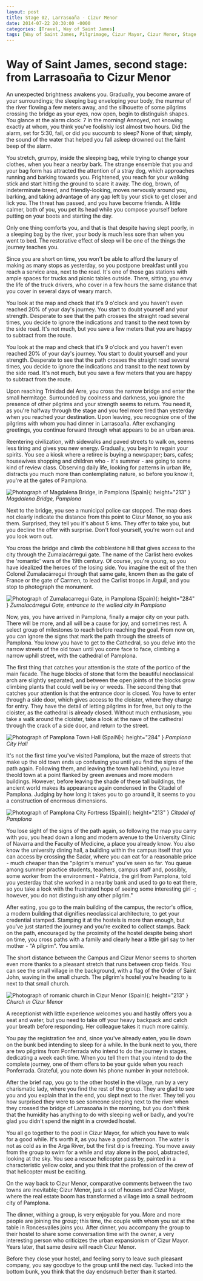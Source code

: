 ```yaml
---
layout: post
title: Stage 02, Larrasoaña - Cizur Menor
date: 2014-07-22 20:30:00 -0000
categories: [Travel, Way of Saint James]
tags: [Way of Saint James, Pilgrimage, Cizur Mayor, Cizur Menor, Stage 02, Larrasoaña, Navarre, Pamplona, Trinidad de Arre, University of Navarra, Zabaldica]
---
```

# Way of Saint James, second stage: from Larrasoaña to Cizur Menor

An unexpected brightness awakens you. Gradually, you become aware of your surroundings; the sleeping bag enveloping your body, the murmur of the river flowing a few meters away, and the silhouette of some pilgrims crossing the bridge as your eyes, now open, begin to distinguish shapes. You glance at the alarm clock: 7 in the morning! Annoyed, not knowing exactly at whom, you think you've foolishly lost almost two hours. Did the alarm, set for 5:30, fail, or did you succumb to sleep? None of that; simply, the sound of the water that helped you fall asleep drowned out the faint beep of the alarm.

You stretch, grumpy, inside the sleeping bag, while trying to change your clothes, when you hear a nearby bark. The strange ensemble that you and your bag form has attracted the attention of a stray dog, which approaches running and barking towards you. Frightened, you reach for your walking stick and start hitting the ground to scare it away. The dog, brown, of indeterminate breed, and friendly-looking, moves nervously around you, barking, and taking advantage of any gap left by your stick to get closer and lick you. The threat has passed, and you have become friends. A little calmer, both of you, you pet its head while you compose yourself before putting on your boots and starting the day.

Only one thing comforts you, and that is that despite having slept poorly, in a sleeping bag by the river, your body is much less sore than when you went to bed. The restorative effect of sleep will be one of the things the journey teaches you.

Since you are short on time, you won't be able to afford the luxury of making as many stops as yesterday, so you postpone breakfast until you reach a service area, next to the road. It's one of those gas stations with ample spaces for trucks and picnic tables outside. There, sitting, you envy the life of the truck drivers, who cover in a few hours the same distance that you cover in several days of weary march.

You look at the map and check that it's 9 o'clock and you haven't even reached 20% of your day's journey. You start to doubt yourself and your strength. Desperate to see that the path crosses the straight road several times, you decide to ignore the indications and transit to the next town by the side road. It's not much, but you save a few meters that you are happy to subtract from the route.

You look at the map and check that it's 9 o'clock and you haven't even reached 20% of your day's journey. You start to doubt yourself and your strength. Desperate to see that the path crosses the straight road several times, you decide to ignore the indications and transit to the next town by the side road. It's not much, but you save a few meters that you are happy to subtract from the route.

Upon reaching Trinidad del Arre, you cross the narrow bridge and enter the small hermitage. Surrounded by coolness and darkness, you ignore the presence of other pilgrims and your strength seems to return. You need it, as you're halfway through the stage and you feel more tired than yesterday when you reached your destination. Upon leaving, you recognize one of the pilgrims with whom you had dinner in Larrasoaña. After exchanging greetings, you continue forward through what appears to be an urban area.

Reentering civilization, with sidewalks and paved streets to walk on, seems less tiring and gives you new energy. Gradually, you begin to regain your spirits. You see a kiosk where a retiree is buying a newspaper; bars, cafes; housewives shopping and children who - it's summer - are going to some kind of review class. Observing daily life, looking for patterns in urban life, distracts you much more than contemplating nature, so before you know it, you're at the gates of Pamplona.

![Photograph of Magdalena Bridge, in Pamplona (Spain)](https://1.bp.blogspot.com/-R7LTmrEil0Q/VII_zBEKusI/AAAAAAAABow/z9r38m_aAUY/s1600/02001.jpg){: height="213" }
_Magdalena Bridge, Pamplona_

Next to the bridge, you see a municipal police car stopped. The map does not clearly indicate the distance from this point to Cizur Menor, so you ask them. Surprised, they tell you it's about 5 kms. They offer to take you, but you decline the offer with surprise. Don't fool yourself, you're worn out and you look worn out.

You cross the bridge and climb the cobblestone hill that gives access to the city through the Zumalacárregui gate. The name of the Carlist hero evokes the 'romantic' wars of the 19th century. Of course, you're young, so you have idealized the heroes of the losing side. You imagine the exit of the then Colonel Zumalacárregui through that same gate, known then as the gate of France or the gate of Carmen, to lead the Carlist troops in Arguil, and you stop to photograph the monument.

![Photograph of Zumalacarregui Gate, in Pamplona (Spain)](https://2.bp.blogspot.com/-btJC2chPumc/VII_26AmFQI/AAAAAAAABaE/AlJ5J8Kof3A/s1600/02002.jpg){: height="284" }
_Zumalacárregui Gate, entrance to the walled city in Pamplona_

Now, yes, you have arrived in Pamplona, finally a major city on your path. There will be more, and all will be a cause for joy, and sometimes rest. A select group of milestones to reach before reaching the goal. From now on, you can ignore the signs that mark the path through the streets of Pamplona. You know you have to get to the Cathedral, so you delve into the narrow streets of the old town until you come face to face, climbing a narrow uphill street, with the cathedral of Pamplona.

The first thing that catches your attention is the state of the portico of the main facade. The huge blocks of stone that form the beautiful neoclassical arch are slightly separated, and between the open joints of the blocks grow climbing plants that could well be ivy or weeds. The second thing that catches your attention is that the entrance door is closed. You have to enter through a side door, which gives access to the cloister, where they charge for entry. They have the detail of letting pilgrims in for free, but only to the cloister, as the cathedral is already closed. Without much enthusiasm, you take a walk around the cloister, take a look at the nave of the cathedral through the crack of a side door, and return to the street.

![Photograph of Pamplona Town Hall (SpaiN)](https://4.bp.blogspot.com/-di0yrP2TVgg/VII_7EsPNlI/AAAAAAAABaM/puNOIzGIHRs/s1600/02003.jpg){: height="284" }
_Pamplona City Hall_

It's not the first time you've visited Pamplona, but the maze of streets that make up the old town ends up confusing you until you find the signs of the path again. Following them, and leaving the town hall behind, you leave theold town at a point flanked by green avenues and more modern buildings. However, before leaving the shade of these tall buildings, the ancient world makes its appearance again condensed in the Citadel of Pamplona. Judging by how long it takes you to go around it, it seems to you a construction of enormous dimensions.

![Photograph of Pamplona City Fortress (Spain)](https://1.bp.blogspot.com/-BMadI3iyJNM/VII_-4qP3ZI/AAAAAAAABaU/jIYsH40uCRc/s1600/02004.jpg){: height="213" }
_Citadel of Pamplona_

You lose sight of the signs of the path again, so following the map you carry with you, you head down a long and modern avenue to the University Clinic of Navarra and the Faculty of Medicine, a place you already know. You also know the university dining hall, a building within the campus itself that you can access by crossing the Sadar, where you can eat for a reasonable price - much cheaper than the "pilgrim's menus" you've seen so far. You queue among summer practice students, teachers, campus staff and, possibly, some worker from the environment - Patricia, the girl from Pamplona, told you yesterday that she worked in a nearby bank and used to go to eat there, so you take a look with the frustrated hope of seeing some interesting girl -; however, you do not distinguish any other pilgrim."

After eating, you go to the main building of the campus, the rector's office, a modern building that dignifies neoclassical architecture, to get your credential stamped. Stamping it at the hostels is more than enough, but you've just started the journey and you're excited to collect stamps. Back on the path, encouraged by the proximity of the hostel despite being short on time, you cross paths with a family and clearly hear a little girl say to her mother - "A pilgrim". You smile.

The short distance between the Campus and Cizur Menor seems to shorten even more thanks to a pleasant stretch that runs between crop fields. You can see the small village in the background, with a flag of the Order of Saint John, waving in the small church. The pilgrim's hostel you're heading to is next to that small church.

![Photograph of romanic church in Cizur Menor (Spain)](https://1.bp.blogspot.com/-t-xA3mCIJkU/VIJACKYBGtI/AAAAAAAABac/U7NXB_QKR40/s1600/02005.jpg){: height="213" }
_Church in Cizur Menor_

A receptionist with little experience welcomes you and hastily offers you a seat and water, but you need to take off your heavy backpack and catch your breath before responding. Her colleague takes it much more calmly.

You pay the registration fee and, since you've already eaten, you lie down on the bunk bed intending to sleep for a while. In the bunk next to you, there are two pilgrims from Ponferrada who intend to do the journey in stages, dedicating a week each time. When you tell them that you intend to do the complete journey, one of them offers to be your guide when you reach Ponferrada. Grateful, you note down his phone number in your notebook.

After the brief nap, you go to the other hostel in the village, run by a very charismatic lady, where you find the rest of the group. They are glad to see you and you explain that in the end, you slept next to the river. They tell you how surprised they were to see someone sleeping next to the river when they crossed the bridge of Larrasoaña in the morning, but you don't think that the humidity has anything to do with sleeping well or badly, and you're glad you didn't spend the night in a crowded hostel.

You all go together to the pool in Cizur Mayor, for which you have to walk for a good while. It's worth it, as you have a good afternoon. The water is not as cold as in the Arga River, but the first dip is freezing. You move away from the group to swim for a while and stay alone in the pool, abstracted, looking at the sky. You see a rescue helicopter pass by, painted in a characteristic yellow color, and you think that the profession of the crew of that helicopter must be exciting.

On the way back to Cizur Menor, comparative comments between the two towns are inevitable; Cizur Menor, just a set of houses and Cizur Mayor, where the real estate boom has transformed a village into a small bedroom city of Pamplona.

The dinner, withing a group, is very enjoyable for you. More and more people are joining the group; this time, the couple with whom you sat at the table in Roncesvalles joins you. After dinner, you accompany the group to their hostel to share some conversation time with the owner, a very interesting person who criticizes the urban expansionism of Cizur Mayor. Years later, that same desire will reach Cizur Menor.

Before they close your hostel, and feeling sorry to leave such pleasant company, you say goodbye to the group until the next day. Tucked into the bottom bunk, you think that the day endsmuch better than it started.